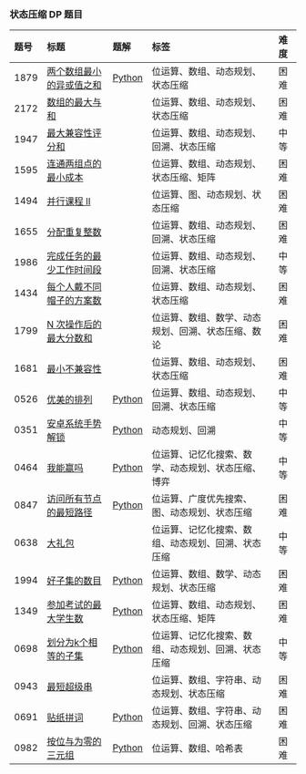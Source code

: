 ### 状态压缩 DP 题目

| 题号 | 标题 | 题解 | 标签 | 难度 |
| :------ | :------ | :------ | :------ | :------ |
| 1879 | [两个数组最小的异或值之和](https://leetcode.cn/problems/minimum-xor-sum-of-two-arrays/) | [Python](https://github.com/itcharge/LeetCode-Py/blob/main/Solutions/1879.%20%E4%B8%A4%E4%B8%AA%E6%95%B0%E7%BB%84%E6%9C%80%E5%B0%8F%E7%9A%84%E5%BC%82%E6%88%96%E5%80%BC%E4%B9%8B%E5%92%8C.md) | 位运算、数组、动态规划、状态压缩 | 困难 |
| 2172 | [数组的最大与和](https://leetcode.cn/problems/maximum-and-sum-of-array/) |  | 位运算、数组、动态规划、状态压缩 | 困难 |
| 1947 | [最大兼容性评分和](https://leetcode.cn/problems/maximum-compatibility-score-sum/) |  | 位运算、数组、动态规划、回溯、状态压缩 | 中等 |
| 1595 | [连通两组点的最小成本](https://leetcode.cn/problems/minimum-cost-to-connect-two-groups-of-points/) |  | 位运算、数组、动态规划、状态压缩、矩阵 | 困难 |
| 1494 | [并行课程 II](https://leetcode.cn/problems/parallel-courses-ii/) |  | 位运算、图、动态规划、状态压缩 | 困难 |
| 1655 | [分配重复整数](https://leetcode.cn/problems/distribute-repeating-integers/) |  | 位运算、数组、动态规划、回溯、状态压缩 | 困难 |
| 1986 | [完成任务的最少工作时间段](https://leetcode.cn/problems/minimum-number-of-work-sessions-to-finish-the-tasks/) |  | 位运算、数组、动态规划、回溯、状态压缩 | 中等 |
| 1434 | [每个人戴不同帽子的方案数](https://leetcode.cn/problems/number-of-ways-to-wear-different-hats-to-each-other/) |  | 位运算、数组、动态规划、状态压缩 | 困难 |
| 1799 | [N 次操作后的最大分数和](https://leetcode.cn/problems/maximize-score-after-n-operations/) |  | 位运算、数组、数学、动态规划、回溯、状态压缩、数论 | 困难 |
| 1681 | [最小不兼容性](https://leetcode.cn/problems/minimum-incompatibility/) |  | 位运算、数组、动态规划、状态压缩 | 困难 |
| 0526 | [优美的排列](https://leetcode.cn/problems/beautiful-arrangement/) | [Python](https://github.com/itcharge/LeetCode-Py/blob/main/Solutions/0526.%20%E4%BC%98%E7%BE%8E%E7%9A%84%E6%8E%92%E5%88%97.md) | 位运算、数组、动态规划、回溯、状态压缩 | 中等 |
| 0351 | [安卓系统手势解锁](https://leetcode.cn/problems/android-unlock-patterns/) | [Python](https://github.com/itcharge/LeetCode-Py/blob/main/Solutions/0351.%20%E5%AE%89%E5%8D%93%E7%B3%BB%E7%BB%9F%E6%89%8B%E5%8A%BF%E8%A7%A3%E9%94%81.md) | 动态规划、回溯 | 中等 |
| 0464 | [我能赢吗](https://leetcode.cn/problems/can-i-win/) | [Python](https://github.com/itcharge/LeetCode-Py/blob/main/Solutions/0464.%20%E6%88%91%E8%83%BD%E8%B5%A2%E5%90%97.md) | 位运算、记忆化搜索、数学、动态规划、状态压缩、博弈 | 中等 |
| 0847 | [访问所有节点的最短路径](https://leetcode.cn/problems/shortest-path-visiting-all-nodes/) | [Python](https://github.com/itcharge/LeetCode-Py/blob/main/Solutions/0847.%20%E8%AE%BF%E9%97%AE%E6%89%80%E6%9C%89%E8%8A%82%E7%82%B9%E7%9A%84%E6%9C%80%E7%9F%AD%E8%B7%AF%E5%BE%84.md) | 位运算、广度优先搜索、图、动态规划、状态压缩 | 困难 |
| 0638 | [大礼包](https://leetcode.cn/problems/shopping-offers/) |  | 位运算、记忆化搜索、数组、动态规划、回溯、状态压缩 | 中等 |
| 1994 | [好子集的数目](https://leetcode.cn/problems/the-number-of-good-subsets/) | [Python](https://github.com/itcharge/LeetCode-Py/blob/main/Solutions/1994.%20%E5%A5%BD%E5%AD%90%E9%9B%86%E7%9A%84%E6%95%B0%E7%9B%AE.md) | 位运算、数组、数学、动态规划、状态压缩 | 困难 |
| 1349 | [参加考试的最大学生数](https://leetcode.cn/problems/maximum-students-taking-exam/) | [Python](https://github.com/itcharge/LeetCode-Py/blob/main/Solutions/1349.%20%E5%8F%82%E5%8A%A0%E8%80%83%E8%AF%95%E7%9A%84%E6%9C%80%E5%A4%A7%E5%AD%A6%E7%94%9F%E6%95%B0.md) | 位运算、数组、动态规划、状态压缩、矩阵 | 困难 |
| 0698 | [划分为k个相等的子集](https://leetcode.cn/problems/partition-to-k-equal-sum-subsets/) | [Python](https://github.com/itcharge/LeetCode-Py/blob/main/Solutions/0698.%20%E5%88%92%E5%88%86%E4%B8%BAk%E4%B8%AA%E7%9B%B8%E7%AD%89%E7%9A%84%E5%AD%90%E9%9B%86.md) | 位运算、记忆化搜索、数组、动态规划、回溯、状态压缩 | 中等 |
| 0943 | [最短超级串](https://leetcode.cn/problems/find-the-shortest-superstring/) |  | 位运算、数组、字符串、动态规划、状态压缩 | 困难 |
| 0691 | [贴纸拼词](https://leetcode.cn/problems/stickers-to-spell-word/) | [Python](https://github.com/itcharge/LeetCode-Py/blob/main/Solutions/0691.%20%E8%B4%B4%E7%BA%B8%E6%8B%BC%E8%AF%8D.md) | 位运算、数组、字符串、动态规划、回溯、状态压缩 | 困难 |
| 0982 | [按位与为零的三元组](https://leetcode.cn/problems/triples-with-bitwise-and-equal-to-zero/) | [Python](https://github.com/itcharge/LeetCode-Py/blob/main/Solutions/0982.%20%E6%8C%89%E4%BD%8D%E4%B8%8E%E4%B8%BA%E9%9B%B6%E7%9A%84%E4%B8%89%E5%85%83%E7%BB%84.md) | 位运算、数组、哈希表 | 困难 |

